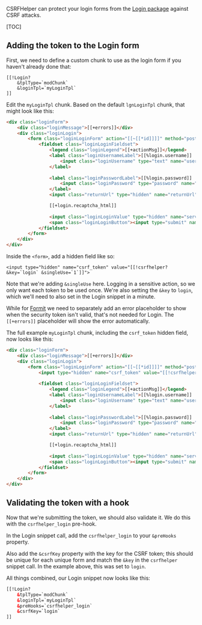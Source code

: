 CSRFHelper can protect your login forms from the [Login package](https://modx.com/extras/package/login) against CSRF attacks.

[TOC]

## Adding the token to the Login form

First, we need to define a custom chunk to use as the login form if you haven't already done that:

    [[!Login?
        &tplType=`modChunk` 
        &loginTpl=`myLoginTpl`
    ]]

Edit the `myLoginTpl` chunk. Based on the default `lgnLoginTpl` chunk, that might look like this:

````html
<div class="loginForm">
    <div class="loginMessage">[[+errors]]</div>
    <div class="loginLogin">
        <form class="loginLoginForm" action="[[~[[*id]]]]" method="post">                
            <fieldset class="loginLoginFieldset">
                <legend class="loginLegend">[[+actionMsg]]</legend>
                <label class="loginUsernameLabel">[[%login.username]]
                    <input class="loginUsername" type="text" name="username" />
                </label>
                
                <label class="loginPasswordLabel">[[%login.password]]
                    <input class="loginPassword" type="password" name="password" />
                </label>
                <input class="returnUrl" type="hidden" name="returnUrl" value="[[+request_uri]]" />

                [[+login.recaptcha_html]]
                
                <input class="loginLoginValue" type="hidden" name="service" value="login" />
                <span class="loginLoginButton"><input type="submit" name="Login" value="[[+actionMsg]]" /></span>
            </fieldset>
        </form>
    </div>
</div> 
````

Inside the `<form>`, add a hidden field like so:

    <input type="hidden" name="csrf_token" value="[[!csrfhelper? &key=`login` &singleUse=`1`]]">

Note that we're adding `&singleUse` here. Logging in a sensitive action, so we only want each token to be used once. We're also setting the `&key` to `login`, which we'll need to also set in the Login snippet in a minute.

While for [Formit](../FormIt) we need to separately add an error placeholder to show when the security token isn't valid, that's not needed for Login. The `[[+errors]]` placeholder will show the error automatically.

The full example `myLoginTpl` chunk, including the `csrf_token` hidden field, now looks like this:

````html
<div class="loginForm">
    <div class="loginMessage">[[+errors]]</div>
    <div class="loginLogin">
        <form class="loginLoginForm" action="[[~[[*id]]]]" method="post">
            <input type="hidden" name="csrf_token" value="[[!csrfhelper? &key=`login` &singleUse=`1`]]">
                
            <fieldset class="loginLoginFieldset">
                <legend class="loginLegend">[[+actionMsg]]</legend>
                <label class="loginUsernameLabel">[[%login.username]]
                    <input class="loginUsername" type="text" name="username" />
                </label>
                
                <label class="loginPasswordLabel">[[%login.password]]
                    <input class="loginPassword" type="password" name="password" />
                </label>
                <input class="returnUrl" type="hidden" name="returnUrl" value="[[+request_uri]]" />

                [[+login.recaptcha_html]]
                
                <input class="loginLoginValue" type="hidden" name="service" value="login" />
                <span class="loginLoginButton"><input type="submit" name="Login" value="[[+actionMsg]]" /></span>
            </fieldset>
        </form>
    </div>
</div>
````

## Validating the token with a hook

Now that we're submitting the token, we should also validate it. We do this with the `csrfhelper_login` pre-hook.

In the Login snippet call, add the `csrfhelper_login` to your `&preHooks` property. 

Also add the `&csrfKey` property with the key for the CSRF token; this should be unique for each unique form and match the `&key` in the `csrfhelper` snippet call. In the example above, this was set to `login`.

All things combined, our Login snippet now looks like this:

````html
[[!Login?
    &tplType=`modChunk` 
    &loginTpl=`myLoginTpl`
    &preHooks=`csrfhelper_login`
    &csrfKey=`login`
]]
````
